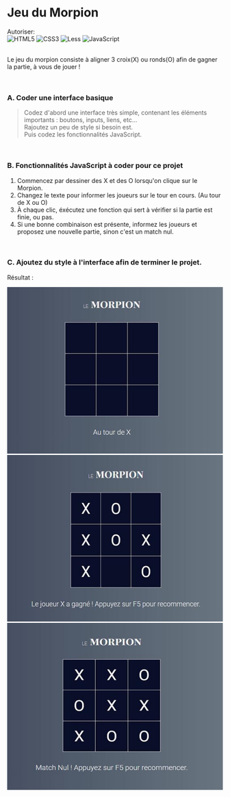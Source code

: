 # Jeu du Morpion
Autoriser:<br>
![HTML5](https://img.shields.io/badge/html5-%23E34F26.svg?style=for-the-badge&logo=html5&logoColor=white) ![CSS3](https://img.shields.io/badge/css3-%231572B6.svg?style=for-the-badge&logo=css3&logoColor=white) ![Less](https://img.shields.io/badge/less-2B4C80?style=for-the-badge&logo=less&logoColor=white) ![JavaScript](https://img.shields.io/badge/javascript-%23323330.svg?style=for-the-badge&logo=javascript&logoColor=%23F7DF1E)
<br><br>

Le jeu du morpion consiste à aligner 3 croix(X) ou ronds(O) afin de gagner la partie, à vous de jouer !

<br>

### A. Coder une interface basique
> Codez d'abord une interface très simple, contenant les éléments importants : boutons, inputs, liens, etc... <br>
> Rajoutez un peu de style si besoin est. 
> <br>
> Puis codez les fonctionnalités JavaScript.
> 
<br>

### B. Fonctionnalités JavaScript à coder pour ce projet

1. Commencez par dessiner des X et des O lorsqu'on clique sur le Morpion.
2. Changez le texte pour informer les joueurs sur le tour en cours. (Au tour de X ou O)
3. À chaque clic, éxécutez une fonction qui sert à vérifier si la partie est finie, ou pas.
4. Si une bonne combinaison est présente, informez les joueurs et proposez une nouvelle partie, sinon c'est un match nul.

<br>

### C. Ajoutez du style à l'interface afin de terminer le projet.

Résultat :

![Image initiale](profile/img/1.jpg)
![Image initiale](profile/img/2.jpg)
![Image initiale](profile/img/3.jpg)
